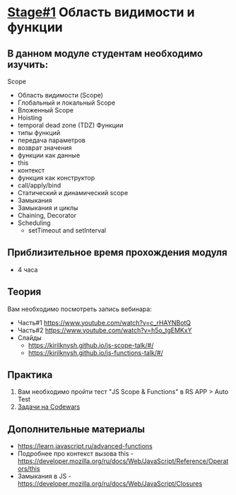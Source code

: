 # [Stage#1](../../) Область видимости и функции
## В данном модуле студентам необходимо изучить:
Scope
- Область видимости (Scope)
- Глобальный и локальный Scope
- Вложенный Scope
- Hoisting
- temporal dead zone (TDZ)
Функции
- типы функций
- передача параметров
- возврат значения
- функции как данные
- this
- контекст
- функция как конструктор
- call/apply/bind
- Статический и динамический scope
- Замыкания
- Замыкания и циклы
- Chaining, Decorator
- Scheduling
    - setTimeout and setInterval

## Приблизительное время прохождения модуля
- 4 часа 

## Теория 
Вам необходимо посмотреть запись вебинара: 
- Часть#1 https://www.youtube.com/watch?v=c_rHAYNBotQ
- Часть#2 https://www.youtube.com/watch?v=h5o_tgEMKxY
- Слайды
    - https://kirilknysh.github.io/js-scope-talk/#/
    - https://kirilknysh.github.io/js-functions-talk/#/

## Практика 
1. Вам необходимо пройти тест "JS Scope & Functions" в RS APP > Auto Test
2. [Задачи на Codewars](https://github.com/rolling-scopes-school/tasks/blob/master/tasks/codewars/Codewars1-2022Q1.md)

## Дополнительные материалы
- https://learn.javascript.ru/advanced-functions
- Подробнее про контекст вызова this - https://developer.mozilla.org/ru/docs/Web/JavaScript/Reference/Operators/this
- Замыкания в JS - https://developer.mozilla.org/ru/docs/Web/JavaScript/Closures
